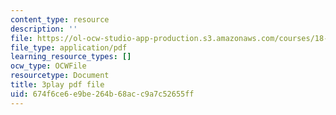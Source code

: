 ```yaml
---
content_type: resource
description: ''
file: https://ol-ocw-studio-app-production.s3.amazonaws.com/courses/18-065-matrix-methods-in-data-analysis-signal-processing-and-machine-learning-spring-2018/674f6ce6e9be264b68acc9a7c52655ff_1pFv7e9xtHo.pdf
file_type: application/pdf
learning_resource_types: []
ocw_type: OCWFile
resourcetype: Document
title: 3play pdf file
uid: 674f6ce6-e9be-264b-68ac-c9a7c52655ff
---
```

